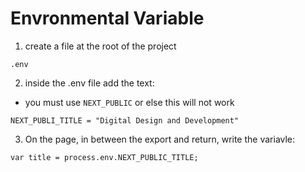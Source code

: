 # Envronmental Variable

1. create a file at the root of the project
``` 
.env
```

2. inside the .env file add the text:
- you must use `NEXT_PUBLIC` or else this will not work
``` 
NEXT_PUBLI_TITLE = "Digital Design and Development"
```
3. On the page, in between the export and return, write the variavle:
```
var title = process.env.NEXT_PUBLIC_TITLE;
```
